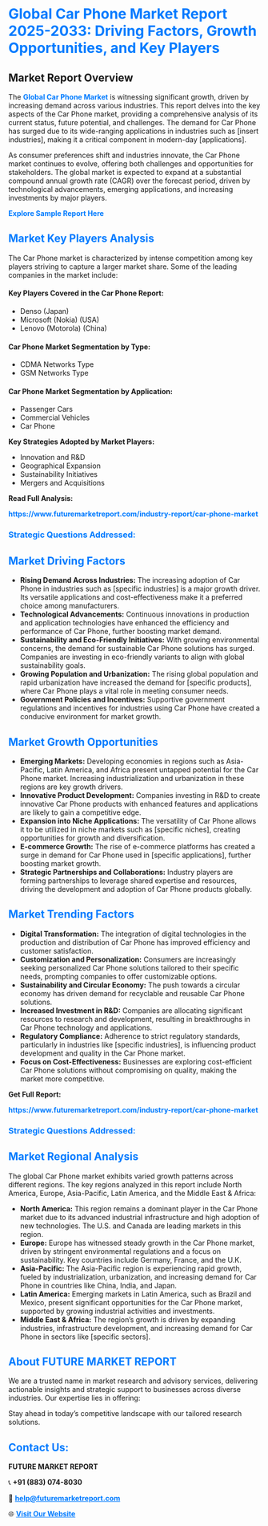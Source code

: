 <h1 style="color: #007BFF;">Global Car Phone Market Report 2025-2033: Driving Factors, Growth Opportunities, and Key Players</h1>

<section id="overview">
<h2>Market Report Overview</h2>
<p>The <a href="https://www.futuremarketreport.com/industry-report/car-phone-market" style="color: #007BFF; text-decoration: none;"><strong>Global Car Phone Market</strong></a> is witnessing significant growth, driven by increasing demand across various industries. This report delves into the key aspects of the Car Phone market, providing a comprehensive analysis of its current status, future potential, and challenges. The demand for Car Phone has surged due to its wide-ranging applications in industries such as [insert industries], making it a critical component in modern-day [applications].</p>
<p>As consumer preferences shift and industries innovate, the Car Phone market continues to evolve, offering both challenges and opportunities for stakeholders. The global market is expected to expand at a substantial compound annual growth rate (CAGR) over the forecast period, driven by technological advancements, emerging applications, and increasing investments by major players.</p>
</section>

<section id="overview">
<p><a href="https://www.futuremarketreport.com/request-sample/reportId=126095" style="color: #007BFF; text-decoration: none;"><strong>Explore Sample Report Here</strong></a></p>
</section>

<section id="key-players">
<h2 style="color: #007BFF;">Market Key Players Analysis</h2>
<p>The Car Phone market is characterized by intense competition among key players striving to capture a larger market share. Some of the leading companies in the market include:</p>
<h4>Key Players Covered in the Car Phone Report:</h4>
<ul><li>Denso (Japan)</li><li>Microsoft (Nokia) (USA)</li><li>Lenovo (Motorola) (China)</li></ul>
<h4>Car Phone Market Segmentation by Type:</h4>
<ul><li>CDMA Networks Type</li><li>GSM Networks Type</li></ul>

<h4>Car Phone Market Segmentation by Application:</h4>
<ul><li>Passenger Cars</li><li>Commercial Vehicles</li><li>Car Phone</li></ul>
<p><strong>Key Strategies Adopted by Market Players:</strong></p>
<ul>
<li>Innovation and R&D</li>
<li>Geographical Expansion</li>
<li>Sustainability Initiatives</li>
<li>Mergers and Acquisitions</li>
</ul>
</section>

<section>
<p><strong>Read Full Analysis: </strong></p><a href="https://www.futuremarketreport.com/industry-report/car-phone-market" style="color: #007BFF; text-decoration: none;"><strong>https://www.futuremarketreport.com/industry-report/car-phone-market</strong></a>
<h3 style="color: #007BFF;">Strategic Questions Addressed:</h3>
</section>

<section id="driving-factors">
<h2 style="color: #007BFF;">Market Driving Factors</h2>
<ul>
<li><strong>Rising Demand Across Industries:</strong> The increasing adoption of Car Phone in industries such as [specific industries] is a major growth driver. Its versatile applications and cost-effectiveness make it a preferred choice among manufacturers.</li>
<li><strong>Technological Advancements:</strong> Continuous innovations in production and application technologies have enhanced the efficiency and performance of Car Phone, further boosting market demand.</li>
<li><strong>Sustainability and Eco-Friendly Initiatives:</strong> With growing environmental concerns, the demand for sustainable Car Phone solutions has surged. Companies are investing in eco-friendly variants to align with global sustainability goals.</li>
<li><strong>Growing Population and Urbanization:</strong> The rising global population and rapid urbanization have increased the demand for [specific products], where Car Phone plays a vital role in meeting consumer needs.</li>
<li><strong>Government Policies and Incentives:</strong> Supportive government regulations and incentives for industries using Car Phone have created a conducive environment for market growth.</li>
</ul>
</section>

<section id="growth-opportunities">
<h2 style="color: #007BFF;">Market Growth Opportunities</h2>
<ul>
<li><strong>Emerging Markets:</strong> Developing economies in regions such as Asia-Pacific, Latin America, and Africa present untapped potential for the Car Phone market. Increasing industrialization and urbanization in these regions are key growth drivers.</li>
<li><strong>Innovative Product Development:</strong> Companies investing in R&D to create innovative Car Phone products with enhanced features and applications are likely to gain a competitive edge.</li>
<li><strong>Expansion into Niche Applications:</strong> The versatility of Car Phone allows it to be utilized in niche markets such as [specific niches], creating opportunities for growth and diversification.</li>
<li><strong>E-commerce Growth:</strong> The rise of e-commerce platforms has created a surge in demand for Car Phone used in [specific applications], further boosting market growth.</li>
<li><strong>Strategic Partnerships and Collaborations:</strong> Industry players are forming partnerships to leverage shared expertise and resources, driving the development and adoption of Car Phone products globally.</li>
</ul>
</section>

<section id="trending-factors">
<h2 style="color: #007BFF;">Market Trending Factors</h2>
<ul>
<li><strong>Digital Transformation:</strong> The integration of digital technologies in the production and distribution of Car Phone has improved efficiency and customer satisfaction.</li>
<li><strong>Customization and Personalization:</strong> Consumers are increasingly seeking personalized Car Phone solutions tailored to their specific needs, prompting companies to offer customizable options.</li>
<li><strong>Sustainability and Circular Economy:</strong> The push towards a circular economy has driven demand for recyclable and reusable Car Phone solutions.</li>
<li><strong>Increased Investment in R&D:</strong> Companies are allocating significant resources to research and development, resulting in breakthroughs in Car Phone technology and applications.</li>
<li><strong>Regulatory Compliance:</strong> Adherence to strict regulatory standards, particularly in industries like [specific industries], is influencing product development and quality in the Car Phone market.</li>
<li><strong>Focus on Cost-Effectiveness:</strong> Businesses are exploring cost-efficient Car Phone solutions without compromising on quality, making the market more competitive.</li>
</ul>
</section>

<section>
<p><strong>Get Full Report: </strong></p><a href="https://www.futuremarketreport.com/industry-report/car-phone-market" style="color: #007BFF; text-decoration: none;"><strong>https://www.futuremarketreport.com/industry-report/car-phone-market</strong></a>
<h3 style="color: #007BFF;">Strategic Questions Addressed:</h3>
</section>


<section id="regional-analysis">
<h2 style="color: #007BFF;">Market Regional Analysis</h2>
<p>The global Car Phone market exhibits varied growth patterns across different regions. The key regions analyzed in this report include North America, Europe, Asia-Pacific, Latin America, and the Middle East & Africa:</p>
<ul>
<li><strong>North America:</strong> This region remains a dominant player in the Car Phone market due to its advanced industrial infrastructure and high adoption of new technologies. The U.S. and Canada are leading markets in this region.</li>
<li><strong>Europe:</strong> Europe has witnessed steady growth in the Car Phone market, driven by stringent environmental regulations and a focus on sustainability. Key countries include Germany, France, and the U.K.</li>
<li><strong>Asia-Pacific:</strong> The Asia-Pacific region is experiencing rapid growth, fueled by industrialization, urbanization, and increasing demand for Car Phone in countries like China, India, and Japan.</li>
<li><strong>Latin America:</strong> Emerging markets in Latin America, such as Brazil and Mexico, present significant opportunities for the Car Phone market, supported by growing industrial activities and investments.</li>
<li><strong>Middle East & Africa:</strong> The region’s growth is driven by expanding industries, infrastructure development, and increasing demand for Car Phone in sectors like [specific sectors].</li>
</ul>
</section>

<footer>
<h2 style="color: #007BFF;">About FUTURE MARKET REPORT</h2>
<p>We are a trusted name in market research and advisory services, delivering actionable insights and strategic support to businesses across diverse industries. Our expertise lies in offering:</p>

<p>Stay ahead in today’s competitive landscape with our tailored research solutions.</p>

<h2 style="color: #007BFF;">Contact Us:</h2>
<p><strong>FUTURE MARKET REPORT</strong></p>
<p>📞 <strong>+91 (883) 074-8030</strong></p>
<p>📧 <strong><a href="mailto:help@futuremarketreport.com" style="color: #007BFF;">help@futuremarketreport.com</a></strong></p>
<p>🌐 <strong><a href="https://www.futuremarketreport.com/" style="color: #007BFF;">Visit Our Website</a></strong></p>
</footer>